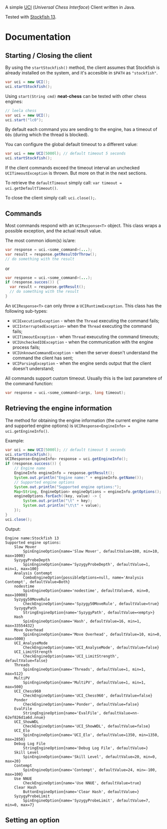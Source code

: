 A simple [UCI](https://en.wikipedia.org/wiki/Universal_Chess_Interface) (*Universal Chess Interface*) Client written in Java.

Tested with [Stockfish 13](https://stockfishchess.org/blog/2021/stockfish-13/).

# Documentation 

## Starting / Closing the client

By using the `startStockfish()` method, the client assumes that Stockfish is already installed on the system, and it's accesible in `$PATH` as `"stockfish"`.

```java
var uci = new UCI();
uci.startStockfish();
```        

Using `start(String cmd)` **neat-chess** can be tested with other chess engines:

```java
// leela chess 
var uci = new UCI();
uci.start("lc0");
```

By default each command you are sending to the engine, has a timeout of `60s` (during which the thread is blocked).

You can configure the global default timeout to a different value:

```java
var uci = new UCI(5000l); // default timeout 5 seconds
uci.startStockfish();
```

If the client commands exceed the timeout interval an unchecked `UCITimeoutException` is thrown. But more on that in the next sections.

To retrieve the `defaultTimeout` simply call: `var timeout = uci.getDefaultTimeout()`.

To close the client simply call: `uci.close();`.

## Commands

Most commands respond with an `UCIResponse<T>` object. This class wraps a possible exception, and the actual result value.

The most common idiom(s) is/are:

```java
var response = uci.<some_command>(...);
var result = response.getResultOrThrow();
// do something with the result
```

or

```java
var response = uci.<some_command>(...);
if (response.succes()) {
  var result = response.getResult();
  // do something with the result
}
```

An `UCIResponse<T>` can only throw a `UCIRuntimeException`. This class has the following sub-types:
- `UCIExecutionException` - when the `Thread` executing the command fails;
- `UCIInterruptedException`- when the `Thread` executing the command fails;
- `UCITimeoutException` - when `Thread` exeucuting the command timeouts;
- `UCIUncheckedIOException` - when the communication with the engine process fails;
- `UCIUnknownCommandException` - when the server doesn't understand the command the client has sent;
- `UCIParsingException` - when the engine sends output that the client doesn't understand;

All commands support custom timeout. Usually this is the last parametere of the command function:

```java
var response = uci.<some_command>(args, long timeout);
```

## Retrieving the engine information

The method for obtaining the engine information (the current engine name and supported engine options) is `UCIResponse<EngineInfo> = uci.getEngineInfo()`.

Example:

```java
var uci = new UCI(5000l); // default timeout 5 seconds
uci.startStockfish();
UCIResponse<EngineInfo> response = uci.getEngineInfo();
if (response.success()) {
    // Engine name
    EngineInfo engineInfo = response.getResult();
    System.out.println("Engine name:" + engineInfo.getName());
    // Supported engine options
    System.out.println("Supported engine options:");
    Map<String, EngineOption> engineOptions = engineInfo.getOptions();
    engineOptions.forEach((key, value) -> {
        System.out.println("\t" + key);
        System.out.println("\t\t" + value);
    });
}
uci.close();
```

Output:

```
Engine name:Stockfish 13
Supported engine options:
	Slow Mover
		SpinEngineOption{name='Slow Mover', defaultValue=100, min=10, max=1000}
	SyzygyProbeDepth
		SpinEngineOption{name='SyzygyProbeDepth', defaultValue=1, min=1, max=100}
	Analysis Contempt
		ComboEngineOption{possibleOptions=null, name='Analysis Contempt', defaultValue=Both}
	nodestime
		SpinEngineOption{name='nodestime', defaultValue=0, min=0, max=10000}
	Syzygy50MoveRule
		CheckEngineOption{name='Syzygy50MoveRule', defaultValue=true}
	SyzygyPath
		StringEngineOption{name='SyzygyPath', defaultValue=<empty>}
	Hash
		SpinEngineOption{name='Hash', defaultValue=16, min=1, max=33554432}
	Move Overhead
		SpinEngineOption{name='Move Overhead', defaultValue=10, min=0, max=5000}
	UCI_AnalyseMode
		CheckEngineOption{name='UCI_AnalyseMode', defaultValue=false}
	UCI_LimitStrength
		CheckEngineOption{name='UCI_LimitStrength', defaultValue=false}
	Threads
		SpinEngineOption{name='Threads', defaultValue=1, min=1, max=512}
	MultiPV
		SpinEngineOption{name='MultiPV', defaultValue=1, min=1, max=500}
	UCI_Chess960
		CheckEngineOption{name='UCI_Chess960', defaultValue=false}
	Ponder
		CheckEngineOption{name='Ponder', defaultValue=false}
	EvalFile
		StringEngineOption{name='EvalFile', defaultValue=nn-62ef826d1a6d.nnue}
	UCI_ShowWDL
		CheckEngineOption{name='UCI_ShowWDL', defaultValue=false}
	UCI_Elo
		SpinEngineOption{name='UCI_Elo', defaultValue=1350, min=1350, max=2850}
	Debug Log File
		StringEngineOption{name='Debug Log File', defaultValue=}
	Skill Level
		SpinEngineOption{name='Skill Level', defaultValue=20, min=0, max=20}
	Contempt
		SpinEngineOption{name='Contempt', defaultValue=24, min=-100, max=100}
	Use NNUE
		CheckEngineOption{name='Use NNUE', defaultValue=true}
	Clear Hash
		ButtonEngineOption{name='Clear Hash', defaultValue=}
	SyzygyProbeLimit
		SpinEngineOption{name='SyzygyProbeLimit', defaultValue=7, min=0, max=7}
```

## Setting an option

